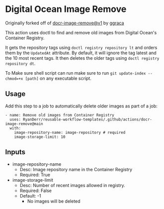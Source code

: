# Digital Ocean Image Remove

Originally forked off of [docr-image-remove@v1](https://github.com/ripplr-io/docr-image-remove) by [ggraca](https://github.com/ggraca)

This action uses doctl to find and remove old images from Digital Ocean's Container Registry.

It gets the repository tags using `doctl registry repository lt` and orders them by the `UpdatedAt` attribute. 
By default, it will ignore the tag latest and the 10 most recent tags. It then deletes the older tags using `doctl registry repository dt`.

To Make sure shell script can run make sure to run `git update-index --chmod=+x [path]` on any executable script.

## Usage

Add this step to a job to automatically delete older images as part of a job:

    - name: Remove old images from Container Registry
      uses: RyanDerr/reusable-workflow-templates/.github/actions/docr-image-remove@main
      with:
        image-repository-name: image-repository # required
        image-storage-limit: 10 

## Inputs
- image-repository-name
  - Desc: Image repository name in the Container Registry
  - Required: True
- image-storage-limit
  - Desc: Number of recent images allowed in registry.
  - Required: False
  - Default: -1
    - No images will be deleted
